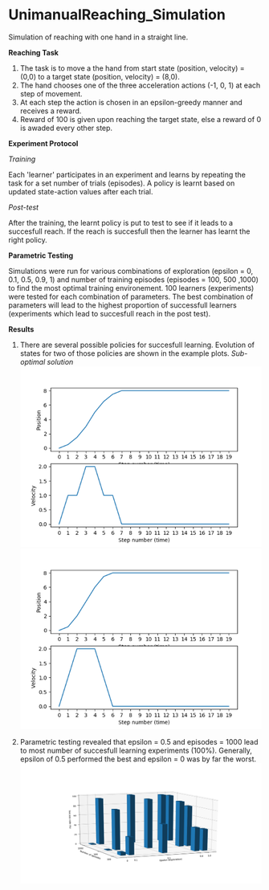 # UnimanualReaching_Simulation
Simulation of reaching with one hand in a straight line.

**Reaching Task**
1. The task is to move a the hand from start state (position, velocity) = (0,0) to a target state (position, velocity) = (8,0).
2. The hand chooses one of the three acceleration actions  (-1, 0, 1) at each step of movement.
3. At each step the action is chosen in an epsilon-greedy manner and receives a reward.
4. Reward of 100 is given upon reaching the target state, else a reward of 0  is awaded every other step.


**Experiment Protocol**

_Training_

Each 'learner' participates in an experiment and learns by repeating the task for a set number of trials (episodes). A policy is learnt based on updated state-action values after each trial.

_Post-test_

After the training, the learnt policy is put to test to see if it leads to a succesfull reach. If the reach is succesfull then the learner has learnt the right policy. 

**Parametric Testing**

Simulations were run for various combinations of exploration (epsilon = 0, 0.1, 0.5, 0.9, 1) and number of training episodes (episodes = 100, 500 ,1000) to find the most optimal training environement. 
100 learners (experiments) were tested for each combination of parameters.
The best combination of parameters will lead to the highest proportion of successfull learners (experiments which lead to succesfull reach in the post test). 

**Results**

1. There are several possible policies for succesfull learning. Evolution of states for two of those policies are shown in the example plots.
*Sub-optimal solution*
![Sub-optimal solution](https://github.com/Rakshith6/UnimanualReaching_Simulation/blob/master/Version%201/StateEvolution_Episode1000Epsilon0.5_Example1.png)![Optimal solution](https://github.com/Rakshith6/UnimanualReaching_Simulation/blob/master/Version%201/StateEvolution_Episode1000Epsilon0.5_Example2.png)

2. Parametric testing revealed that epsilon = 0.5 and episodes = 1000 lead to most number of succesfull learning experiments (100%). Generally, epsilon of 0.5 performed the best and epsilon = 0 was by far the worst.
![](https://github.com/Rakshith6/UnimanualReaching_Simulation/blob/master/Version%201/EpsilonEpisode_ParamtericResults.png)
